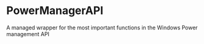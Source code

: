 # PowerManagerAPI
A managed wrapper for the most important functions in the Windows Power management API
